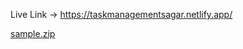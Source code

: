 Live Link ->  https://taskmanagementsagar.netlify.app/


[sample.zip](https://github.com/user-attachments/files/17690472/sample.zip)
